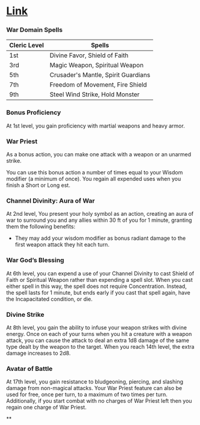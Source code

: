 # [Link](https://docs.google.com/document/d/1L5_JZBvkbPlgS9PtxiDodIGowgMiDbc5FtAubHCVB6g/edit?usp=sharing)

### War Domain Spells

  

| Cleric Level | Spells                              |
| ------------ | ----------------------------------- |
| 1st          | Divine Favor, Shield of Faith       |
| 3rd          | Magic Weapon, Spiritual Weapon      |
| 5th          | Crusader's Mantle, Spirit Guardians |
| 7th          | Freedom of Movement, Fire Shield    |
| 9th          | Steel Wind Strike, Hold Monster     |

### Bonus Proficiency

At 1st level, you gain proficiency with martial weapons and heavy armor.

### War Priest

As a bonus action, you can make one attack with a weapon or an unarmed strike.

You can use this bonus action a number of times equal to your Wisdom modifier (a minimum of once). You regain all expended uses when you finish a Short or Long est.

### Channel Divinity: Aura of War

At 2nd level, You present your holy symbol as an action, creating an aura of war to surround you and any allies within 30 ft of you for 1 minute, granting them the following benefits:

- They may add your wisdom modifier as bonus radiant damage to the first weapon attack they hit each turn.

### War God’s Blessing

At 6th level, you can expend a use of your Channel Divinity to cast Shield of Faith or Spiritual Weapon rather than expending a spell slot. When you cast either spell in this way, the spell does not require Concentration. Instead, the spell lasts for 1 minute, but ends early if you cast that spell again, have the Incapacitated condition, or die.

### Divine Strike

At 8th level, you gain the ability to infuse your weapon strikes with divine energy. Once on each of your turns when you hit a creature with a weapon attack, you can cause the attack to deal an extra 1d8 damage of the same type dealt by the weapon to the target. When you reach 14th level, the extra damage increases to 2d8.

### Avatar of Battle

At 17th level, you gain resistance to bludgeoning, piercing, and slashing damage from non-magical attacks. Your War Priest feature can also be used for free, once per turn, to a maximum of two times per turn. Additionally, if you start combat with no charges of War Priest left then you regain one charge of War Priest.

  
**